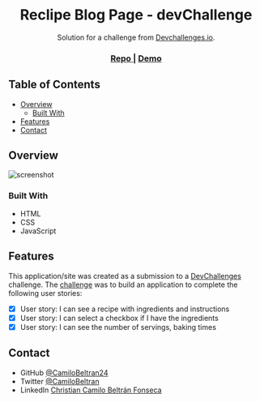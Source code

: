 <!-- Please update value in the {}  -->

<h1 align="center">Reclipe Blog Page - devChallenge</h1>

<div align="center">
   Solution for a challenge from  <a href="http://devchallenges.io" target="_blank">Devchallenges.io</a>.
</div>

<div align="center">
  <h3>
    <a href="https://github.com/CamiloBeltran24/Recipe-page">
      Repo
    </a>
    <span> | </span>
    <a href="https://recipe-page-hcyvjve9n-camilobeltran24.vercel.app/">
      Demo
    </a>
  </h3>
</div>

<!-- TABLE OF CONTENTS -->

## Table of Contents

- [Overview](#overview)
  - [Built With](#built-with)
- [Features](#features)
- [Contact](#contact)

<!-- OVERVIEW -->

## Overview

![screenshot](https://user-images.githubusercontent.com/16707738/92399059-5716eb00-f132-11ea-8b14-bcacdc8ec97b.png)

<!-- Introduce your projects by taking a screenshot or a gif. Try to tell visitors a story about your project by answering: -->
<!--
- Where can I see your demo?
- What was your experience?
- What have you learned/improved?
- Your wisdom? :) -->

### Built With

- HTML
- CSS
- JavaScript

## Features

<!-- List the features of your application or follow the template. Don't share the figma file here :) -->

This application/site was created as a submission to a [DevChallenges](https://devchallenges.io/challenges) challenge. The [challenge](https://devchallenges.io/challenges/TtUjDt19eIHxNQ4n5jps) was to build an application to complete the following user stories:

- [x] User story: I can see a recipe with ingredients and instructions
- [x] User story: I can select a checkbox if I have the ingredients
- [x] User story: I can see the number of servings, baking times

## Contact

- GitHub [@CamiloBeltran24](https://github.com/CamiloBeltran24)
- Twitter [@CamiloBeltran](https://twitter.com/CamiloBeltran)
- LinkedIn [Christian Camilo Beltrán Fonseca](https://www.linkedin.com/in/camilobeltran24/)
